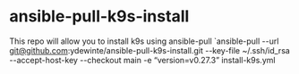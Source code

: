 # ansible-pull-k9s-install
This repo will allow you to install k9s using ansible-pull
`ansible-pull --url git@github.com:ydewinte/ansible-pull-k9s-install.git --key-file ~/.ssh/id_rsa --accept-host-key --checkout main -e “version=v0.27.3” install-k9s.yml